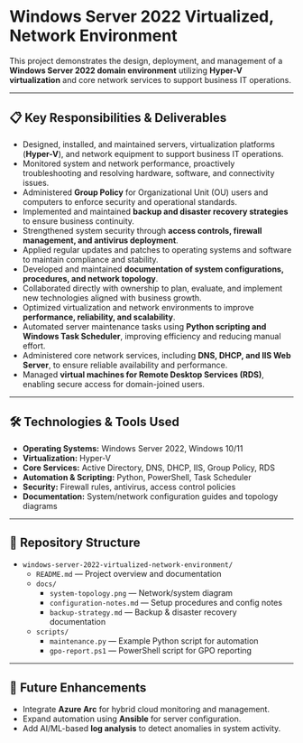 # Windows Server 2022 Virtualized, Network Environment

This project demonstrates the design, deployment, and management of a **Windows Server 2022 domain environment** utilizing **Hyper-V virtualization** and core network services to support business IT operations.

---

## 📋 Key Responsibilities & Deliverables
- Designed, installed, and maintained servers, virtualization platforms (**Hyper-V**), and network equipment to support business IT operations.  
- Monitored system and network performance, proactively troubleshooting and resolving hardware, software, and connectivity issues.  
- Administered **Group Policy** for Organizational Unit (OU) users and computers to enforce security and operational standards.  
- Implemented and maintained **backup and disaster recovery strategies** to ensure business continuity.  
- Strengthened system security through **access controls, firewall management, and antivirus deployment**.  
- Applied regular updates and patches to operating systems and software to maintain compliance and stability.  
- Developed and maintained **documentation of system configurations, procedures, and network topology**.  
- Collaborated directly with ownership to plan, evaluate, and implement new technologies aligned with business growth.  
- Optimized virtualization and network environments to improve **performance, reliability, and scalability**.  
- Automated server maintenance tasks using **Python scripting and Windows Task Scheduler**, improving efficiency and reducing manual effort.  
- Administered core network services, including **DNS, DHCP, and IIS Web Server**, to ensure reliable availability and performance.  
- Managed **virtual machines for Remote Desktop Services (RDS)**, enabling secure access for domain-joined users.  

---

## 🛠️ Technologies & Tools Used
- **Operating Systems:** Windows Server 2022, Windows 10/11  
- **Virtualization:** Hyper-V  
- **Core Services:** Active Directory, DNS, DHCP, IIS, Group Policy, RDS  
- **Automation & Scripting:** Python, PowerShell, Task Scheduler  
- **Security:** Firewall rules, antivirus, access control policies  
- **Documentation:** System/network configuration guides and topology diagrams  

---

## 📂 Repository Structure
<ul>
  <li><code>windows-server-2022-virtualized-network-environment/</code>
    <ul>
      <li><code>README.md</code> — Project overview and documentation</li>
      <li><code>docs/</code>
        <ul>
          <li><code>system-topology.png</code> — Network/system diagram</li>
          <li><code>configuration-notes.md</code> — Setup procedures and config notes</li>
          <li><code>backup-strategy.md</code> — Backup &amp; disaster recovery documentation</li>
        </ul>
      </li>
      <li><code>scripts/</code>
        <ul>
          <li><code>maintenance.py</code> — Example Python script for automation</li>
          <li><code>gpo-report.ps1</code> — PowerShell script for GPO reporting</li>
        </ul>
      </li>
    </ul>
  </li>
</ul>

---

## 🚀 Future Enhancements
- Integrate **Azure Arc** for hybrid cloud monitoring and management.  
- Expand automation using **Ansible** for server configuration.  
- Add AI/ML-based **log analysis** to detect anomalies in system activity.
